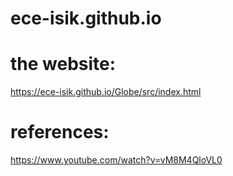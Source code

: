 # ece-isik.github.io
# the website:
https://ece-isik.github.io/Globe/src/index.html
# references:
https://www.youtube.com/watch?v=vM8M4QloVL0

